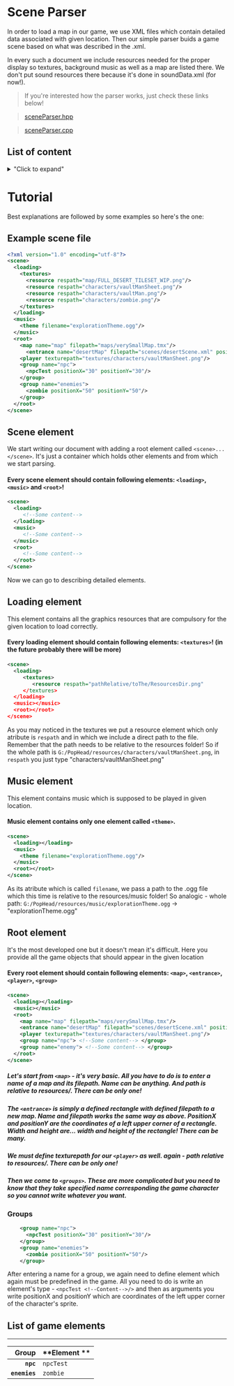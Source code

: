 # Scene Parser
In order to load a map in our game, we use XML files which contain detailed data associated with given location. 
Then our simple parser buids a game scene based on what was described in the .xml.

In every such a document we include resources needed for the proper display so textures, background music as well 
as a map are listed there. We don't put sound resources there because it's done in soundData.xml (for now!). 

> If you're interested how the parser works, just check these links below!

> [sceneParser.hpp](https://github.com/SPC-Some-Polish-Coders/PopHead/blob/master/src/Scenes/sceneParser.hpp)

> [sceneParser.cpp](https://github.com/SPC-Some-Polish-Coders/PopHead/blob/master/src/Scenes/sceneParser.cpp)

## List of content

<details>
<summary>"Click to expand"</summary>
  
- [Tutorial](#tutorial)
- [Scene element](#scene-element)
- Scene's elements
	- [Loading element](#loading-element)
	- [Music element](#music-element)
	- [Root element](#root-element)
		- [Groups](#groups) 
- [List of game elements](#list-of-game-elements)

</details>

# Tutorial

Best explanations are followed by some examples so here's the one:

## Example scene file

```xml
<?xml version="1.0" encoding="utf-8"?>
<scene>
  <loading>
    <textures>
      <resource respath="map/FULL_DESERT_TILESET_WIP.png"/>
      <resource respath="characters/vaultManSheet.png"/>
      <resource respath="characters/vaultMan.png"/>
      <resource respath="characters/zombie.png"/>
    </textures>
  </loading>
  <music>
    <theme filename="explorationTheme.ogg"/>
  </music>
  <root>
    <map name="map" filepath="maps/verySmallMap.tmx"/>
	  <entrance name="desertMap" filepath="scenes/desertScene.xml" positionX="0" positionY="40" width="20" height="20"/>
    <player texturepath="textures/characters/vaultManSheet.png"/>
    <group name="npc">
      <npcTest positionX="30" positionY="30"/>
    </group>
    <group name="enemies">
      <zombie positionX="50" positionY="50"/>
    </group>
  </root>
</scene>
```

## Scene element

We start writing our document with adding a root element called `<scene>...</scene>`.
It's just a container which holds other elements and from which we start parsing.

#### Every scene element should contain following elements: `<loading>`, `<music>` and `<root>`!

```xml
<scene>
  <loading>
     <!--Some content-->
  </loading>
  <music>
     <!--Some content-->
  </music>
  <root>
     <!--Some content-->
  </root>
</scene>
```

Now we can go to describing detailed elements.

## Loading element

This element contains all the graphics resources that are compulsory for the given location to load correctly.

#### Every loading element should contain following elements: `<textures>`! (in the future probably there will be more)

```xml
<scene>
  <loading>
     <textures>
        <resource respath="pathRelative/toThe/ResourcesDir.png"
     </textures>
  </loading>
  <music></music>
  <root></root>
</scene>
```

As you may noticed in the textures we put a resource element which only atribute is `respath` and in which
we include a direct path to the file. Remember that the path needs to be relative to the resources folder! 
So if the whole path is `G:/PopHead/resources/characters/vaultManSheet.png`, in `respath` you just type "characters/vaultManSheet.png"

## Music element

This element contains music which is supposed to be played in given location.

#### Music element contains only one element called `<theme>`.

```xml
<scene>
  <loading></loading>
  <music>
    <theme filename="explorationTheme.ogg"/>
  </music>
  <root></root>
</scene>
```

As its atribute which is called `filename`, we pass a path to the .ogg file which this time is relative to the resources/music folder!
So analogic - whole path: `G:/PopHead/resources/music/explorationTheme.ogg` -> "explorationTheme.ogg"

## Root element

It's the most developed one but it doesn't mean it's difficult. Here you provide all the game objects that should appear in  the given location

#### Every root element should contain following elements: `<map>`, `<entrance>`, `<player>`, `<group>`

```xml
<scene>
  <loading></loading>
  <music></music>
  <root>
    <map name="map" filepath="maps/verySmallMap.tmx"/>
    <entrance name="desertMap" filepath="scenes/desertScene.xml" positionX="0" positionY="40" width="20" height="20"/>
    <player texturepath="textures/characters/vaultManSheet.png"/>
    <group name="npc"> <!--Some content--> </group>
    <group name="enemy"> <!--Some content--> </group>
  </root>
</scene>
```

##### Let's start from `<map>` - it's very basic. All you have to do is to enter a name of a map and its filepath. Name can be anything. And path is relative to resources/. There can be only one!

##### The `<entrance>` is simply a defined rectangle with defined filepath to a new map. Name and filepath works the same way as above. PositionX and positionY are the coordinates of a left upper corner of a rectangle. Width and height are... width and height of the rectangle! There can be many.

##### We must define texturepath for our `<player>` as well. again - path relative to resources/. There can be only one!

##### Then we come to `<groups>`. These are more complicated but you need to know that they take specified name corresponding the game character so you cannot write whatever you want.

### Groups

```xml
    <group name="npc">
      <npcTest positionX="30" positionY="30"/>
    </group>
    <group name="enemies">
      <zombie positionX="50" positionY="50"/>
    </group>
```

After entering a name for a group, we again need to define element which again must be predefined in the game. All you need to do is write an element's type - `<npcTest <!--Content-->/>` and then as arguments you write positionX and positionY which are coordinates of the left upper corner of the character's sprite.

## List of game elements

-------------------------
| **Group** | **Element ** |
| ----------: | ----------- |
| **`npc`**  | `npcTest` |
| **`enemies`** | `zombie` |

